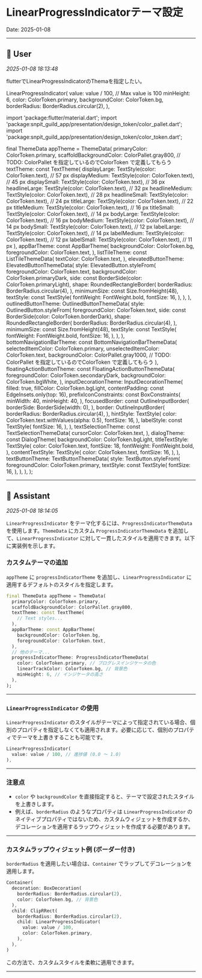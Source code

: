 # LinearProgressIndicatorテーマ設定

Date: 2025-01-08

---

## 👤 User
*2025-01-08 18:13:48*

flutterでLinearProgressIndicatorのThemaを指定したい。

 LinearProgressIndicator(
            value: value / 100, // Max value is 100
            minHeight: 6,
            color: ColorToken.primary,
            backgroundColor: ColorToken.bg,
            borderRadius: BorderRadius.circular(2),
          ),

import 'package:flutter/material.dart';
import 'package:snpit_guild_app/presentation/design_token/color_pallet.dart';
import 'package:snpit_guild_app/presentation/design_token/color_token.dart';

final ThemeData appTheme = ThemeData(
  primaryColor: ColorToken.primary,
  scaffoldBackgroundColor:
      ColorPallet.gray800, // TODO: ColorPallet を指定しているのでColorToken で定義してもらう
  textTheme: const TextTheme(
    displayLarge: TextStyle(color: ColorToken.text), // 57 px
    displayMedium: TextStyle(color: ColorToken.text), // 45 px
    displaySmall: TextStyle(color: ColorToken.text), // 36 px
    headlineLarge: TextStyle(color: ColorToken.text), // 32 px
    headlineMedium: TextStyle(color: ColorToken.text), // 28 px
    headlineSmall: TextStyle(color: ColorToken.text), // 24 px
    titleLarge: TextStyle(color: ColorToken.text), // 22 px
    titleMedium: TextStyle(color: ColorToken.text), // 16 px
    titleSmall: TextStyle(color: ColorToken.text), // 14 px
    bodyLarge: TextStyle(color: ColorToken.text), // 16 px
    bodyMedium: TextStyle(color: ColorToken.text), // 14 px
    bodySmall: TextStyle(color: ColorToken.text), // 12 px
    labelLarge: TextStyle(color: ColorToken.text), // 14 px
    labelMedium: TextStyle(color: ColorToken.text), // 12 px
    labelSmall: TextStyle(color: ColorToken.text), // 11 px
  ),
  appBarTheme: const AppBarTheme(
    backgroundColor: ColorToken.bg,
    foregroundColor: ColorToken.text,
  ),
  listTileTheme: const ListTileThemeData(
    textColor: ColorToken.text,
  ),
  elevatedButtonTheme: ElevatedButtonThemeData(
    style: ElevatedButton.styleFrom(
      foregroundColor: ColorToken.text,
      backgroundColor: ColorToken.primaryDark,
      side: const BorderSide(color: ColorToken.primaryLight),
      shape: RoundedRectangleBorder(
        borderRadius: BorderRadius.circular(4),
      ),
      minimumSize: const Size.fromHeight(48),
      textStyle: const TextStyle(
        fontWeight: FontWeight.bold,
        fontSize: 16,
      ),
    ),
  ),
  outlinedButtonTheme: OutlinedButtonThemeData(
    style: OutlinedButton.styleFrom(
      foregroundColor: ColorToken.text,
      side: const BorderSide(color: ColorToken.borderDark),
      shape: RoundedRectangleBorder(
        borderRadius: BorderRadius.circular(4),
      ),
      minimumSize: const Size.fromHeight(48),
      textStyle: const TextStyle(
        fontWeight: FontWeight.bold,
        fontSize: 16,
      ),
    ),
  ),
  bottomNavigationBarTheme: const BottomNavigationBarThemeData(
    selectedItemColor: ColorToken.primary,
    unselectedItemColor: ColorToken.text,
    backgroundColor:
        ColorPallet.gray1000, // TODO: ColorPallet を指定しているのでColorToken で定義してもらう
  ),
  floatingActionButtonTheme: const FloatingActionButtonThemeData(
    foregroundColor: ColorToken.secondaryDark,
    backgroundColor: ColorToken.bgWhite,
  ),
  inputDecorationTheme: InputDecorationTheme(
    filled: true,
    fillColor: ColorToken.bgLight,
    contentPadding: const EdgeInsets.only(top: 16),
    prefixIconConstraints: const BoxConstraints(
      minWidth: 40,
      minHeight: 40,
    ),
    focusedBorder: const OutlineInputBorder(
      borderSide: BorderSide(width: 0),
    ),
    border: OutlineInputBorder(
      borderRadius: BorderRadius.circular(4),
    ),
    hintStyle: TextStyle(
      color: ColorToken.text.withValues(alpha: 0.5),
      fontSize: 16,
    ),
    labelStyle: const TextStyle(
      fontSize: 16,
    ),
  ),
  textSelectionTheme: const TextSelectionThemeData(
    cursorColor: ColorToken.text,
  ),
  dialogTheme: const DialogTheme(
    backgroundColor: ColorToken.bgLight,
    titleTextStyle: TextStyle(
      color: ColorToken.text,
      fontSize: 18,
      fontWeight: FontWeight.bold,
    ),
    contentTextStyle: TextStyle(
      color: ColorToken.text,
      fontSize: 16,
    ),
  ),
  textButtonTheme: TextButtonThemeData(
    style: TextButton.styleFrom(
      foregroundColor: ColorToken.primary,
      textStyle: const TextStyle(
        fontSize: 16,
      ),
    ),
  ),
);

---

## 🤖 Assistant
*2025-01-08 18:14:05*

`LinearProgressIndicator` をテーマ化するには、`ProgressIndicatorThemeData` を使用します。`ThemeData` にカスタム `ProgressIndicatorThemeData` を追加して、`LinearProgressIndicator` に対して一貫したスタイルを適用できます。以下に実装例を示します。

### カスタムテーマの追加

`appTheme` に `progressIndicatorTheme` を追加し、`LinearProgressIndicator` に適用するデフォルトのスタイルを指定します。

```dart
final ThemeData appTheme = ThemeData(
  primaryColor: ColorToken.primary,
  scaffoldBackgroundColor: ColorPallet.gray800,
  textTheme: const TextTheme(
    // Text styles...
  ),
  appBarTheme: const AppBarTheme(
    backgroundColor: ColorToken.bg,
    foregroundColor: ColorToken.text,
  ),
  // 他のテーマ...
  progressIndicatorTheme: ProgressIndicatorThemeData(
    color: ColorToken.primary, // プログレスインジケータの色
    linearTrackColor: ColorToken.bg, // 背景色
    minHeight: 6, // インジケータの高さ
  ),
);
```

---

### `LinearProgressIndicator` の使用

`LinearProgressIndicator` のスタイルがテーマによって指定されている場合、個別のプロパティを指定しなくても適用されます。必要に応じて、個別のプロパティでテーマを上書きすることも可能です。

```dart
LinearProgressIndicator(
  value: value / 100, // 進捗値 (0.0 ～ 1.0)
),
```

---

### 注意点

- `color` や `backgroundColor` を直接指定すると、テーマで設定されたスタイルを上書きします。
- 例えば、`borderRadius` のようなプロパティは `LinearProgressIndicator` のネイティブプロパティではないため、カスタムウィジェットを作成するか、デコレーションを適用するラップウィジェットを作成する必要があります。

---

### カスタムラップウィジェット例 (ボーダー付き)

`borderRadius` を適用したい場合は、`Container` でラップしてデコレーションを適用します。

```dart
Container(
  decoration: BoxDecoration(
    borderRadius: BorderRadius.circular(2),
    color: ColorToken.bg, // 背景色
  ),
  child: ClipRRect(
    borderRadius: BorderRadius.circular(2),
    child: LinearProgressIndicator(
      value: value / 100,
      color: ColorToken.primary,
    ),
  ),
)
```

この方法で、カスタムスタイルを柔軟に適用できます。

---
